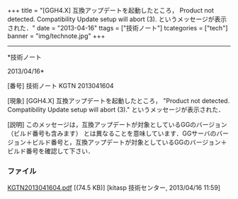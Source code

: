 ﻿+++
title = "[GGH4.X] 互換アップデートを起動したところ， Product not detected. Compatibility Update setup will abort (3). というメッセージが表示された．"
date = "2013-04-16"
ttags = ["技術ノート"]
tcategories = ["tech"]
banner = "img/technote.jpg"
+++

-----------------------------------------------------------------------------------------------------------------------------

*技術ノート

2013/04/16*


[番号]
技術ノート KGTN 2013041604

[現象]
[GGH4.X] 互換アップデートを起動したところ， "Product not detected.
Compatibility Update setup will abort (3)."
というメッセージが表示された．

[説明]
このメッセージは，互換アップデートが対象としているGGのバージョン
（ビルド番号も含みます）
とは異なることを意味しています．GGサーバのバージョン＋ビルド番号と，互換アップデートが対象としているGGのバージョン＋ビルド番号を確認して下さい．


### ファイル





[KGTN2013041604.pdf](http://techreport.kitasp.net/attachments/download/1322/KGTN2013041604.pdf)
 [(74.5 KB)] [kitasp 技術センター, 2013/04/16
11:59]
